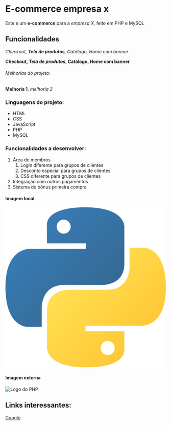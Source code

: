 # E-commerce empresa x

Este é um **e-commerce** para a *empresa X*, feito em PHP e MySQL

## Funcionalidades

_Checkout, **Tela de produtos**, Catálogo, Home com banner_

__Checkout, *Tela de produtos*, Catálogo, Home com banner__

###### Melhorias do projeto:

__Melhoria 1__, _melhoria 2_

### Linguagens do projeto:

* HTML
* CSS
* JavaScript
* PHP
* MySQL

### Funcionalidades a desenvolver:

1. Área de membros
    1. Login diferente para grupos de clientes
    2. Desconto especial para grupos de clientes
    3. CSS diferente para grupos de clientes
2. Integração com outros pagamentos
3. Sistema de bônus primeira compra

#### Imagem local

![Logo do Python](img/python.png)

#### Imagem externa

![Logo do PHP](https://upload.wikimedia.org/wikipedia/commons/2/27/PHP-logo.svg)

## Links interessantes:

[Google](https://www.google.com)

